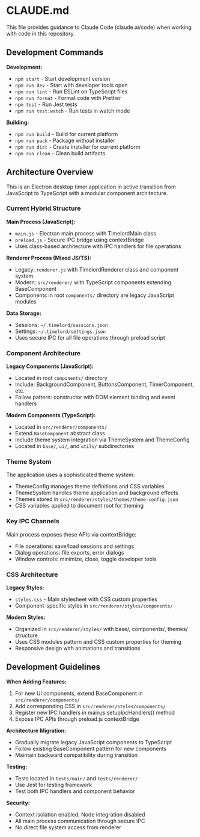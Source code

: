 # CLAUDE.md

This file provides guidance to Claude Code (claude.ai/code) when working with code in this repository.

## Development Commands

**Development:**
- `npm start` - Start development version
- `npm run dev` - Start with developer tools open
- `npm run lint` - Run ESLint on TypeScript files
- `npm run format` - Format code with Prettier
- `npm test` - Run Jest tests
- `npm run test:watch` - Run tests in watch mode

**Building:**
- `npm run build` - Build for current platform
- `npm run pack` - Package without installer
- `npm run dist` - Create installer for current platform
- `npm run clean` - Clean build artifacts

## Architecture Overview

This is an Electron desktop timer application in active transition from JavaScript to TypeScript with a modular component architecture.

### Current Hybrid Structure

**Main Process (JavaScript):**
- `main.js` - Electron main process with TimelordMain class
- `preload.js` - Secure IPC bridge using contextBridge
- Uses class-based architecture with IPC handlers for file operations

**Renderer Process (Mixed JS/TS):**
- Legacy: `renderer.js` with TimelordRenderer class and component system
- Modern: `src/renderer/` with TypeScript components extending BaseComponent
- Components in root `components/` directory are legacy JavaScript modules

**Data Storage:**
- Sessions: `~/.timelord/sessions.json`
- Settings: `~/.timelord/settings.json`
- Uses secure IPC for all file operations through preload script

### Component Architecture

**Legacy Components (JavaScript):**
- Located in root `components/` directory
- Include: BackgroundComponent, ButtonsComponent, TimerComponent, etc.
- Follow pattern: constructor with DOM element binding and event handlers

**Modern Components (TypeScript):**
- Located in `src/renderer/components/`
- Extend `BaseComponent` abstract class
- Include theme system integration via ThemeSystem and ThemeConfig
- Located in `base/`, `ui/`, and `utils/` subdirectories

### Theme System

The application uses a sophisticated theme system:
- ThemeConfig manages theme definitions and CSS variables
- ThemeSystem handles theme application and background effects  
- Themes stored in `src/renderer/styles/themes/theme-config.json`
- CSS variables applied to document root for theming

### Key IPC Channels

Main process exposes these APIs via contextBridge:
- File operations: save/load sessions and settings
- Dialog operations: file exports, error dialogs
- Window controls: minimize, close, toggle developer tools

### CSS Architecture

**Legacy Styles:**
- `styles.css` - Main stylesheet with CSS custom properties
- Component-specific styles in `src/renderer/styles/components/`

**Modern Styles:**
- Organized in `src/renderer/styles/` with base/, components/, themes/ structure
- Uses CSS modules pattern and CSS custom properties for theming
- Responsive design with animations and transitions

## Development Guidelines

**When Adding Features:**
1. For new UI components, extend BaseComponent in `src/renderer/components/`
2. Add corresponding CSS in `src/renderer/styles/components/`
3. Register new IPC handlers in main.js setupIpcHandlers() method
4. Expose IPC APIs through preload.js contextBridge

**Architecture Migration:**
- Gradually migrate legacy JavaScript components to TypeScript
- Follow existing BaseComponent pattern for new components
- Maintain backward compatibility during transition

**Testing:**
- Tests located in `tests/main/` and `tests/renderer/`
- Use Jest for testing framework
- Test both IPC handlers and component behavior

**Security:**
- Context isolation enabled, Node integration disabled
- All main process communication through secure IPC
- No direct file system access from renderer